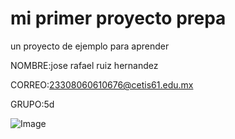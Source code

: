 # mi primer proyecto prepa

un proyecto de ejemplo para aprender

NOMBRE:jose rafael ruiz hernandez

CORREO:23308060610676@cetis61.edu.mx

GRUPO:5d

![Image](https://github.com/user-attachments/assets/dd311cdf-dce1-4a06-b689-20a991aad7c0)
